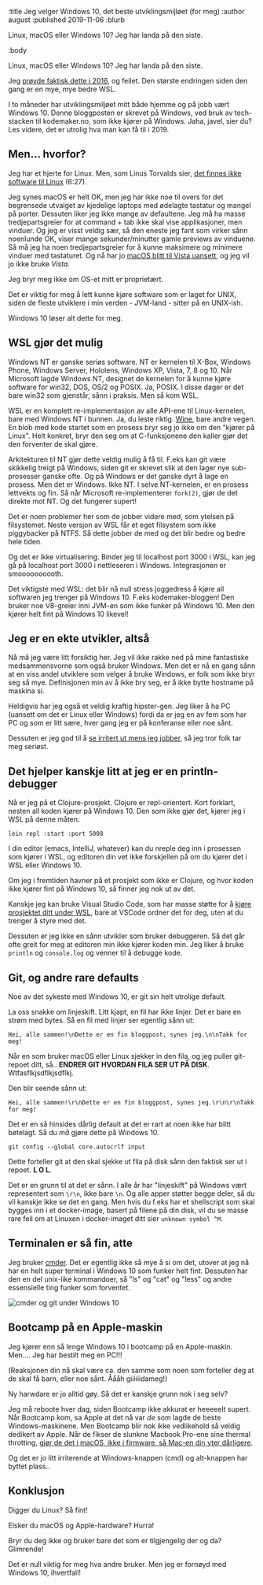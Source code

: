 :title Jeg velger Windows 10, det beste utviklingsmijløet (for meg)
:author august
:published 2019-11-06
:blurb

Linux, macOS eller Windows 10? Jeg har landa på den siste.

:body

Linux, macOS eller Windows 10? Jeg har landa på den siste.

Jeg [prøvde faktisk dette i 2016](https://augustl.com/blog/2016/notes_on_windows/), og feilet. Den største endringen siden den gang er en mye, mye bedre WSL.

I to måneder har utviklingsmiljøet mitt både hjemme og på jobb vært Windows 10. Denne bloggposten er skrevet på Windows, ved bruk av tech-stacken til kodemaker.no, som ikke kjører på Windows. Jaha, javel, sier du? Les videre, det er utrolig hva man kan få til i 2019.


## Men... hvorfor?

Jeg har et hjerte for Linux. Men, som Linus Torvalds sier, [det finnes ikke software til Linux](https://www.youtube.com/watch?v=5PmHRSeA2c8&t=387) (6:27).

Jeg synes macOS er helt OK, men jeg har ikke noe til overs for det begrensede utvalget av kjedelige laptops med ødelagte tastatur og mangel på porter. Dessuten liker jeg ikke mange av defaultene. Jeg må ha masse tredjepartsgreier for at command + tab ikke skal vise applikasjoner, men vinduer. Og jeg er visst veldig sær, så den eneste jeg fant som virker sånn noenlunde OK, viser mange sekunder/minutter gamle previews av vinduene. Så må jeg ha noen tredjepartsgreier for å kunne maksimere og minimere vinduer med tastaturet. Og nå har jo [macOS blitt til Vista uansett](https://tyler.io/macos-10-15-vista/), og jeg vil jo ikke bruke _Vista_.

Jeg bryr meg ikke om OS-et mitt er proprietært.

Det er viktig for meg å lett kunne kjøre software som er laget for UNIX, siden de fleste utviklere i min verden - JVM-land - sitter på en UNIX-ish.

Windows 10 løser alt dette for meg.

## WSL gjør det mulig

Windows NT er ganske seriøs software. NT er kernelen til X-Box, Windows Phone, Windows Server, Hololens, Windows XP, Vista, 7, 8 og 10. Når Microsoft lagde Windows NT, designet de kernelen for å kunne kjøre software for win32, DOS, OS/2 og POSIX. Ja, POSIX. I disse dager er det bare win32 som gjenstår, sånn i praksis. Men så kom WSL.

WSL er en komplett re-implementasjon av alle API-ene til Linux-kernelen, bare med Windows NT i bunnen. Ja, du leste riktig. [Wine](https://www.winehq.org/), bare andre vegen. En blob med kode startet som en prosess bryr seg jo ikke om den "kjører på Linux". Helt konkret, bryr den seg om at C-funksjonene den kaller gjør det den forventer de skal gjøre.

Arkitekturen til NT gjør dette veldig mulig å få til. F.eks kan git være skikkelig treigt på Windows, siden git er skrevet slik at den lager nye sub-prosesser ganske ofte. Og på Windows er det ganske dyrt å lage en prosess. Men det er Windows. Ikke NT. I selve NT-kernelen, er en prosess lettvekts og fin. Så når Microsoft re-implementerer `fork(2)`, gjør de det direkte mot NT. Og det fungerer supert!

Det er noen problemer her som de jobber videre med, som ytelsen på filsystemet. Neste versjon av WSL får et eget filsystem som ikke piggybacker på NTFS. Så dette jobber de med og det blir bedre og bedre hele tiden.

Og det er ikke virtualisering. Binder jeg til localhost port 3000 i WSL, kan jeg gå på localhost port 3000 i nettleseren i Windows. Integrasjonen er smoooooooooth.

Det viktigste med WSL: det blir nå null stress joggedress å kjøre all softwaren jeg trenger på Windows 10. F.eks kodemaker-bloggen! Den bruker noe V8-greier inni JVM-en som ikke funker på Windows 10. Men den kjører helt fint på Windows 10 likevel!

## Jeg er en ekte utvikler, altså

Nå må jeg være litt forsiktig her. Jeg vil ikke rakke ned på mine fantastiske medsammensvorne som også bruker Windows. Men det er nå en gang sånn at en viss andel utviklere som velger å bruke Windows, er folk som ikke bryr seg så mye. Definisjonen min av å ikke bry seg, er å ikke bytte hostname på maskina si.

Heldigvis har jeg også et veldig kraftig hipster-gen. Jeg liker å ha PC (uansett om det er Linux eller Windows) fordi da er jeg en av fem som har PC og som er litt sære, hver gang jeg er på konferanse eller noe sånt.

Dessuten er jeg god til å [se irritert ut mens jeg jobber](https://www.youtube.com/watch?v=Kafq7yrKAOQ), så jeg tror folk tar meg seriøst.

## Det hjelper kanskje litt at jeg er en println-debugger

Nå er jeg på et Clojure-prosjekt. Clojure er repl-orientert. Kort forklart, nesten all koden kjører på Windows 10. Den som ikke gjør det, kjører jeg i WSL på denne måten:

```shell script
lein repl :start :port 5008
```

I din editor (emacs, IntelliJ, whatever) kan du nreple deg inn i prosessen som kjører i WSL, og editoren din vet ikke forskjellen på om du kjører det i WSL eller Windows 10.

Om jeg i fremtiden havner på et prosjekt som ikke er Clojure, og hvor koden ikke kjører fint på Windows 10, så finner jeg nok ut av det.

Kanskje jeg kan bruke Visual Studio Code, som har masse støtte for å [kjøre prosjektet ditt under WSL](https://code.visualstudio.com/docs/remote/wsl), bare at VSCode ordner det for deg, uten at du trenger å styre med det.

Dessuten er jeg ikke en sånn utvikler som bruker debuggeren. Så det går ofte greit for meg at editoren min ikke kjører koden min. Jeg liker å bruke `println` og `console.log` og venner til å debugge kode.

## Git, og andre rare defaults

Noe av det sykeste med Windows 10, er git sin helt utrolige default.

La oss snakke om linjeskift. Litt kjapt, en fil har ikke linjer. Det er bare en strøm med bytes. Så en fil med linjer ser egentlig sånn ut:

```text
Hei, alle sammen!\nDette er en fin bloggpost, synes jeg.\n\nTakk for meg!
```

Når en som bruker macOS eller Linux sjekker in den fila, og jeg puller git-repoet ditt, så.. **ENDRER GIT HVORDAN FILA SER UT PÅ DISK**. Wtfasflkjsdflkjsdflkj.

Den blir seende sånn ut:
```text
Hei, alle sammen!\r\nDette er en fin bloggpost, synes jeg.\r\n\r\nTakk for meg!
```

Det er en så hinsides dårlig default at det er rart at noen ikke har blitt bøtelagt. Så du _må_ gjøre dette på Windows 10.

```shell script
git config --global core.autocrlf input
```

Dette forteller git at den skal sjekke ut fila på disk sånn den faktisk ser ut i repoet. **L O L**.

Det er en grunn til at det er sånn. I alle år har "linjeskift" på Windows vært representert som `\r\n`, ikke bare `\n`. Og alle apper støtter begge deler, så du vil kanskje ikke se det en gang. Men hvis du f.eks har et shellscript som skal bygges inn i et docker-image, basert på filene på din disk, vil du se masse rare feil om at Linuxen i docker-imaget ditt sier `unknown symbol ^M`.

## Terminalen er så fin, atte

Jeg bruker [cmder](https://cmder.net/). Det er egentlig ikke så mye å si om det, utover at jeg nå har en helt super terminal i Windows 10 som funker helt fint. Dessuten har den en del unix-like kommandoer, så "ls" og "cat" og "less" og andre essensielle ting funker som forventet.

![cmder og git under Windows 10](/images/blogg/win10_cmder.jpg)

## Bootcamp på en Apple-maskin

Jeg kjører enn så lenge Windows 10 i bootcamp på en Apple-maskin. Men.... Jeg har bestilt meg en PC!!!

(Reaksjonen din nå skal være ca. den samme som noen som forteller deg at de skal få barn, eller noe sånt. Åååh giiiiiidameg!)

Ny harwdare er jo alltid gøy. Så det er kanskje grunn nok i seg selv?

Jeg må reboote hver dag, siden Bootcamp ikke akkurat er heeeeelt supert. Når Bootcamp kom, sa Apple at det nå var _de_ som lagde de beste Windows-maskinene. Men Bootcamp blir nok ikke vedlikehold så veldig dedikert av Apple. Når de fikser de slunkne Macbook Pro-ene sine thermal throtting, [gjør de det i macOS, ikke i firmware, så Mac-en din yter dårligere](https://www.youtube.com/watch?v=WxocVricANg).

Og det er jo litt irriterende at Windows-knappen (cmd) og alt-knappen har byttet plass..

## Konklusjon

Digger du Linux? Så fint!

Elsker du macOS og Apple-hardware? Hurra!

Bryr du deg ikke og bruker bare det som er tilgjengelig der og da? Glimrende!

Det er null viktig for meg hva andre bruker. Men jeg er fornøyd med Windows 10, ihvertfall!
